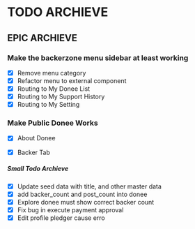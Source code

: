 # TODO ARCHIEVE


## EPIC ARCHIEVE

### Make the backerzone menu sidebar at least working
- [x] Remove menu category
- [x] Refactor menu to external component
- [x] Routing to My Donee List
- [x] Routing to My Support History
- [x] Routing to My Setting

### Make Public Donee Works
- [x] About Donee
- [x] Backer Tab


##### Small Todo Archieve

- [x] Update seed data with title, and other master data
- [x] add backer_count and post_count into donee
- [x] Explore donee must show correct backer count
- [x] Fix bug in execute payment approval
- [x] Edit profile pledger cause erro